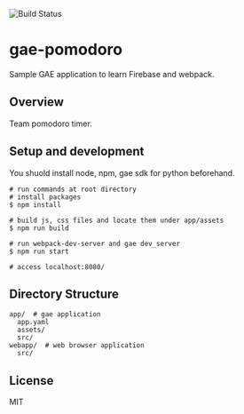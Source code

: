 ![Build Status](https://travis-ci.org/hagifoo/gae-pomodoro.svg?branch=master)

# gae-pomodoro

Sample GAE application to learn Firebase and webpack.

## Overview
Team pomodoro timer.

## Setup and development

You shuold install node, npm, gae sdk for python beforehand.

```
# run commands at root directory
# install packages
$ npm install

# build js, css files and locate them under app/assets
$ npm run build

# run webpack-dev-server and gae dev_server
$ npm run start

# access localhost:8080/
```


## Directory Structure
```
app/  # gae application
  app.yaml
  assets/
  src/ 
webapp/  # web browser application
  src/
```

## License
MIT
